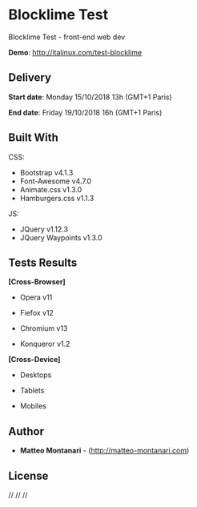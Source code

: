 # Blocklime Test
Blocklime Test - front-end web dev

**Demo**: <a href="http://italinux.com/test-blocklime" target="_blank">http://italinux.com/test-blocklime</a>

## Delivery
**Start date**:    Monday 15/10/2018 13h (GMT+1 Paris)

**End date**:  Friday 19/10/2018 16h (GMT+1 Paris)


## Built With

CSS:
  * Bootstrap v4.1.3
  * Font-Awesome v4.7.0
  * Animate.css v1.3.0
  * Hamburgers.css v1.1.3

JS:
  * JQuery v1.12.3
  * JQuery Waypoints v1.3.0


## Tests Results

**[Cross-Browser]**

  * Opera v11
    
  * Fiefox v12
    
  * Chromium v13
    
  * Konqueror v1.2
 
 
**[Cross-Device]**

   * Desktops
    
   * Tablets
    
   * Mobiles


## Author

* **Matteo Montanari** - (http://matteo-montanari.com)


## License

// // //
